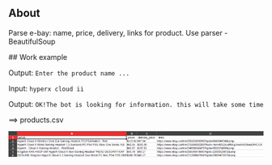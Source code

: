 ## About
<p>Parse e-bay: name, price, delivery, links for product. Use parser - BeautifulSoup</p>
## Work example</h5>
<p>Output: <code>Enter the product name ...</code></p>
<p>Input:  <code>hyperx cloud ii</code></p>
<p>Output: <code>OK!The bot is looking for information. this will take some time</code></p>
<p>==> products.csv</p>
<img src="https://github.com/MrsLecter/web_scrapper/blob/main/screenshot.png" alt="screenshot" width="1300"/>



